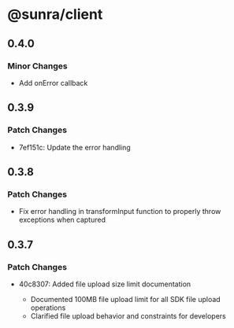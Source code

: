 # @sunra/client

## 0.4.0

### Minor Changes

- Add onError callback

## 0.3.9

### Patch Changes

- 7ef151c: Update the error handling

## 0.3.8

### Patch Changes

- Fix error handling in transformInput function to properly throw exceptions when captured

## 0.3.7

### Patch Changes

- 40c8307: Added file upload size limit documentation

  - Documented 100MB file upload limit for all SDK file upload operations
  - Clarified file upload behavior and constraints for developers
